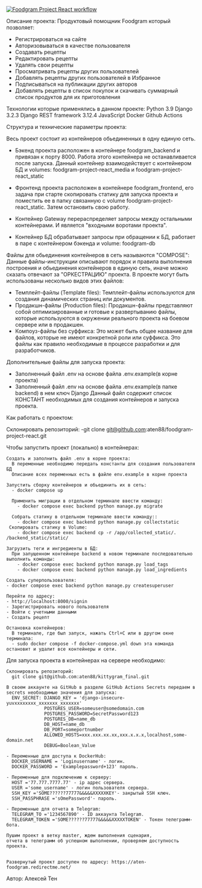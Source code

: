 [![Foodgram Project React workflow](https://github.com/aten88/foodgram-project-react/actions/workflows/main.yml/badge.svg)](https://github.com/aten88/foodgram-project-react/actions/workflows/main.yml)


Описание проекта:
Продуктовый помощник Foodgram который позволяет:
- Регистрироваться на сайте
- Авторизовываться в качестве пользователя
- Создавать рецепты
- Редактировать рецепты
- Удалять свои рецепты
- Просматривать рецепты других пользователей
- Добавлять рецепты других пользователей в Избранное
- Подписываться на публикации других авторов
- Добавлять рецепты в список покупок и скачивать суммарный список продуктов для их приготовления

Технологии которые применялись в данном проекте:
Python 3.9
Django 3.2.3
Django REST framework 3.12.4
JavaScript
Docker
Github Actions

Структура и технические параметры проекта:

  Весь проект состоит из контейнеров обьединенных в одну единую сеть.
  - Бэкенд проекта расположен в контейнере foodgram_backend и привязан к порту 8000. 
    Работа этого контейнера не останавливается после запуска.
    Данный контейнер взаимодействует с контейнером БД и volumes: foodgram-project-react_media и foodgram-project-react_static

  - Фронтенд проекта расположен в контейнере foodgram_frontend, его задача при старте скопировать статику для запуска проекта
    и поместить ее в папку связанную с volume foodgram-project-react_static. Затем остановить свою работу.

  - Контейнер Gateway перераспределяет запросы между остальными контейнерами. И является "входными воротами проекта".

  - Контейнер БД обрабатывает запросы при обращении к БД, работает в паре с контейнером бэкенда и volume: foodgram-db

  Файлы для обьединения контейнеров в сеть называются "COMPOSE":
  Данные файлы-инструкции описывают порядок и правила выполнения построения и обьединения контейнеров в единую сеть,
  иначе можно сказать отвечают за "ОРКЕСТРАЦИЮ" проекта. В проекте могут быть использованы несколько видов этих файлов:
   - Темплейт-файлы (Template files): Темплейт-файлы используются для создания динамических страниц или документов.
   - Продакшн-файлы (Production files): Продакшн-файлы представляют собой оптимизированные и готовые к развертыванию файлы, 
     которые используются в окружении реального проекта на боевом сервере или в продакшен.
   - Компоуз-файлы без суффикса: Это может быть общее название для файлов, которые не имеют конкретной роли или суффикса.
     Это файлы как правило необходимые в процессе разработки и для разработчиков.

  Дополнительные файлы для запуска проекта:
   - Заполненный файл .env на основе файла .env.example(в корне проекта)
   - Заполненный файл .env на основе файла .env.example(в папке backend) в нем ключ Django
     Данный файл содержит список КОНСТАНТ необходимых для создания контейнеров и запуска проекта.

Как работать с проектом:

Склонировать репозиторий:
  -git clone git@github.com:aten88/foodgram-project-react.git

  Чтобы запустить проект (локально) в контейнерах:

    Создать и заполнить файл .env в корне проекта:
      В переменные необходимо передать константы для создания пользователя БД
      Описание всех переменных есть в файле env.example в корне проекта

    Запустить сборку контейнеров и обьединить их в сеть:
      - docker compose up

      Применить миграции в отдельном терминале ввести команду:
        - docker compose exec backend python manage.py migrate

      Собрать статику в отдельном терминале ввести команду::
        - docker compose exec backend python manage.py collectstatic
     Скопировать статику в Volume:
        - docker compose exec backend cp -r /app/collected_static/. /backend_static/static/

    Загрузить теги и ингредиенты в БД:
      При запущенном контейнере backend в новом терминале последовательно выполнить команды:
        - docker compose exec backend python manage.py load_tags
        - docker compose exec backend python manage.py load_ingredients

    Создать суперпользователя:
    - docker compose exec backend python manage.py createsuperuser

    Перейти по адресу:
    - http://localhost:8000/signin
    - Зарегистрировать нового пользователя
    - Войти с учетными данными
    - Создать рецепт

    Остановка контейнеров:
      В терминале, где был запуск, нажать Ctrl+С или в другом окне терминала:
      - sudo docker compose -f docker-compose.yml down эта команда остановит и удалит все контейнеры и сети.

  
  Для запуска проекта в контейнерах на сервере необходимо:

    Склонировать репозиторий:
      git clone git@github.com:aten88/kittygram_final.git

    В своем аккаунте на GitHub в разделе GitHub Actions Secrets передаем в secrets необходимые значения для запуска:
      ENV_SECRET: DJANGO_KEY = 'django-insecure-yuvxxxxxxxx_xxxxxxx_xxxxxxx'
                  POSTGRES_USER=someuser@somedomain.com
                  POSTGRES_PASSWORD=SecretPassword123
                  POSTGRES_DB=name_db
                  DB_HOST=name_db
                  DB_PORT=someportnumber
                  ALLOWED_HOSTS=xxx.xxx.xx.xx,xxx.x.x.x,localhost,some-domain.net
                  DEBUG=Boolean_Value

    - Переменные для доступа к DockerHub:
      DOCKER_USERNAME = 'Loginusername' - логин.
      DOCKER_PASSWORD = 'Examplepassword+123' пароль.

    - Переменные для подключению к серверу:
      HOST ='77.777.7777.77' - ip адрес сервера.
      USER ='some_username' - логин пользователя сервера.
      SSH_KEY ='SOME??????77777&&&&&XXXXXKEY'- закрытый SSH ключ.
      SSH_PASSPHRASE ='sOmePassword'- пароль.

    - Переменные для отчета в Telegram:
      TELEGRAM_TO ='1234567890' - ID аккаунта Telegram.
      TELEGRAM_TOKEN ='SOME??????77777&&&&&XXXXXTOKEN' - Токен телеграмм-бота.

    Пушим проект в ветку master, ждем выполнения сценария,
    отчета в телеграмм об успешном выполнении, проверяем доступность проекта.


    Развернутый проект доступен по адресу: https://aten-foodgram.redirectme.net/

Автор:
Алексей Тен